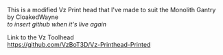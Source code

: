 This is a modified Vz Print head that I've made to suit the Monolith Gantry by CloakedWayne <br>
*to insert github when it's live again*


Link to the Vz Toolhead <br>
https://github.com/VzBoT3D/Vz-Printhead-Printed
